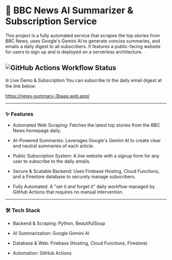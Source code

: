 # 🚀 BBC News AI Summarizer & Subscription Service
This project is a fully automated service that scrapes the top stories from BBC News, uses Google's Gemini AI to generate concise summaries, and emails a daily digest to all subscribers. It features a public-facing website for users to sign up and is deployed on a serverless architecture.

![GitHub Actions Workflow Status](https://github.com/owmyr/NewsSummary/actions/workflows/daily-summary.yml/badge.svg)
---

🌐 Live Demo & Subscription
You can subscribe to the daily email digest at the link below:

https://news-summary-3baaa.web.app/

---

### ✨ Features

* Automated Web Scraping: Fetches the latest top stories from the BBC News homepage daily.

* AI-Powered Summaries: Leverages Google's Gemini AI to create clear and neutral summaries of each article.

* Public Subscription System: A live website with a signup form for any user to subscribe to the daily emails.

* Secure & Scalable Backend: Uses Firebase Hosting, Cloud Functions, and a Firestore database to securely manage subscribers.

* Fully Automated: A "set it and forget it" daily workflow managed by GitHub Actions that requires no manual intervention.

---

### 🛠️ Tech Stack

* Backend & Scraping: Python, BeautifulSoup

* AI Summarization: Google Gemini AI

* Database & Web: Firebase (Hosting, Cloud Functions, Firestore)

* Automation: GitHub Actions
